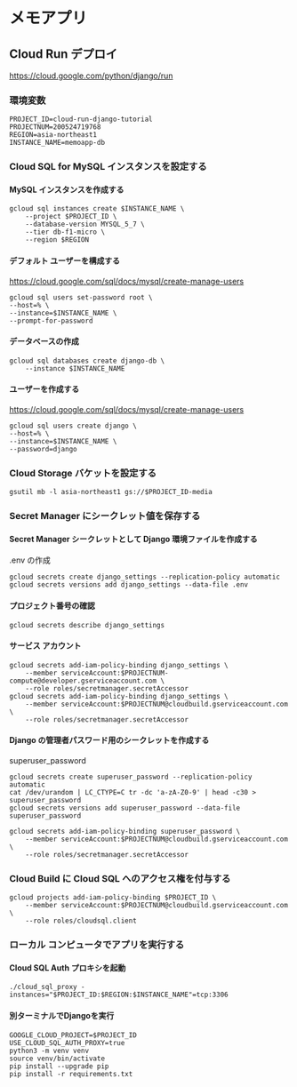 # メモアプリ

## Cloud Run デプロイ
https://cloud.google.com/python/django/run

### 環境変数
```
PROJECT_ID=cloud-run-django-tutorial
PROJECTNUM=200524719768
REGION=asia-northeast1
INSTANCE_NAME=memoapp-db
```

### Cloud SQL for MySQL インスタンスを設定する

#### MySQL インスタンスを作成する
```
gcloud sql instances create $INSTANCE_NAME \
    --project $PROJECT_ID \
    --database-version MYSQL_5_7 \
    --tier db-f1-micro \
    --region $REGION
```
#### デフォルト ユーザーを構成する
https://cloud.google.com/sql/docs/mysql/create-manage-users
```
gcloud sql users set-password root \
--host=% \
--instance=$INSTANCE_NAME \
--prompt-for-password
```

#### データベースの作成
```
gcloud sql databases create django-db \
    --instance $INSTANCE_NAME
```

#### ユーザーを作成する
https://cloud.google.com/sql/docs/mysql/create-manage-users
```
gcloud sql users create django \
--host=% \
--instance=$INSTANCE_NAME \
--password=django
```

### Cloud Storage バケットを設定する
```
gsutil mb -l asia-northeast1 gs://$PROJECT_ID-media
```

### Secret Manager にシークレット値を保存する
#### Secret Manager シークレットとして Django 環境ファイルを作成する
.env の作成
```
gcloud secrets create django_settings --replication-policy automatic
gcloud secrets versions add django_settings --data-file .env
```

#### プロジェクト番号の確認
```
gcloud secrets describe django_settings
```

#### サービス アカウント
```
gcloud secrets add-iam-policy-binding django_settings \
    --member serviceAccount:$PROJECTNUM-compute@developer.gserviceaccount.com \
    --role roles/secretmanager.secretAccessor
gcloud secrets add-iam-policy-binding django_settings \
    --member serviceAccount:$PROJECTNUM@cloudbuild.gserviceaccount.com \
    --role roles/secretmanager.secretAccessor
```

#### Django の管理者パスワード用のシークレットを作成する
superuser_password
```
gcloud secrets create superuser_password --replication-policy automatic
cat /dev/urandom | LC_CTYPE=C tr -dc 'a-zA-Z0-9' | head -c30 > superuser_password
gcloud secrets versions add superuser_password --data-file superuser_password
```

```
gcloud secrets add-iam-policy-binding superuser_password \
    --member serviceAccount:$PROJECTNUM@cloudbuild.gserviceaccount.com \
    --role roles/secretmanager.secretAccessor
```

### Cloud Build に Cloud SQL へのアクセス権を付与する
```
gcloud projects add-iam-policy-binding $PROJECT_ID \
    --member serviceAccount:$PROJECTNUM@cloudbuild.gserviceaccount.com \
    --role roles/cloudsql.client
```

### ローカル コンピュータでアプリを実行する
#### Cloud SQL Auth プロキシを起動
```
./cloud_sql_proxy -instances="$PROJECT_ID:$REGION:$INSTANCE_NAME"=tcp:3306
```

#### 別ターミナルでDjangoを実行
```
GOOGLE_CLOUD_PROJECT=$PROJECT_ID
USE_CLOUD_SQL_AUTH_PROXY=true
python3 -m venv venv
source venv/bin/activate
pip install --upgrade pip
pip install -r requirements.txt
```
